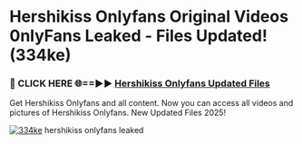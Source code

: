 # Hershikiss Onlyfans Original Videos 0nlyFans Leaked - Files Updated! (334ke)

<h3>🔴 CLICK HERE 🌐==►► <a href="https://tinyurl.com/2wckxsce" rel="nofollow">Hershikiss Onlyfans Updated Files</a></h3>

Get Hershikiss Onlyfans and all content. Now you can access all videos and pictures of Hershikiss Onlyfans. New Updated Files 2025!

[![334ke](https://i.imgur.com/AFduVYN.gif)](https://tinyurl.com/2wckxsce)
hershikiss onlyfans leaked
